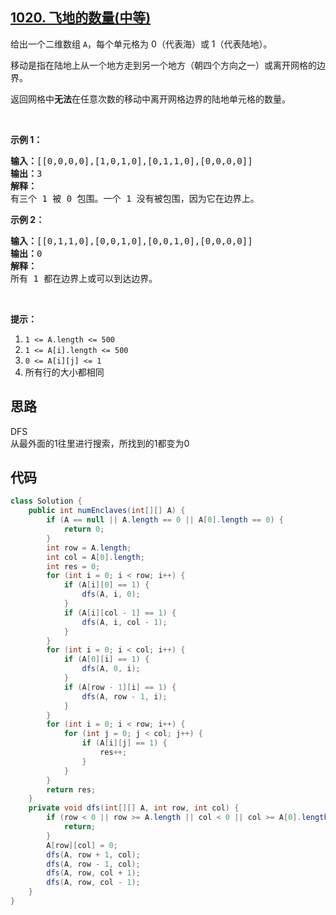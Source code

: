 ## [1020. 飞地的数量(中等)](https://leetcode-cn.com/problems/number-of-enclaves/)
<div class="notranslate"><p>给出一个二维数组&nbsp;<code>A</code>，每个单元格为 0（代表海）或 1（代表陆地）。</p>

<p>移动是指在陆地上从一个地方走到另一个地方（朝四个方向之一）或离开网格的边界。</p>

<p>返回网格中<strong>无法</strong>在任意次数的移动中离开网格边界的陆地单元格的数量。</p>

<p>&nbsp;</p>

<p><strong>示例 1：</strong></p>

<pre><strong>输入：</strong>[[0,0,0,0],[1,0,1,0],[0,1,1,0],[0,0,0,0]]
<strong>输出：</strong>3
<strong>解释： </strong>
有三个 1 被 0 包围。一个 1 没有被包围，因为它在边界上。</pre>

<p><strong>示例 2：</strong></p>

<pre><strong>输入：</strong>[[0,1,1,0],[0,0,1,0],[0,0,1,0],[0,0,0,0]]
<strong>输出：</strong>0
<strong>解释：</strong>
所有 1 都在边界上或可以到达边界。</pre>

<p>&nbsp;</p>

<p><strong>提示：</strong></p>

<ol>
	<li><code>1 &lt;= A.length &lt;= 500</code></li>
	<li><code>1 &lt;= A[i].length &lt;= 500</code></li>
	<li><code>0 &lt;= A[i][j] &lt;= 1</code></li>
	<li>所有行的大小都相同</li>
</ol>
</div>

## 思路
DFS  
从最外面的1往里进行搜索，所找到的1都变为0

## 代码
```java
class Solution {
    public int numEnclaves(int[][] A) {
        if (A == null || A.length == 0 || A[0].length == 0) {
            return 0;
        }
        int row = A.length;
        int col = A[0].length;
        int res = 0;
        for (int i = 0; i < row; i++) {
            if (A[i][0] == 1) {
                dfs(A, i, 0);
            }
            if (A[i][col - 1] == 1) {
                dfs(A, i, col - 1);
            }
        }
        for (int i = 0; i < col; i++) {
            if (A[0][i] == 1) {
                dfs(A, 0, i);
            }
            if (A[row - 1][i] == 1) {
                dfs(A, row - 1, i);
            }
        }
        for (int i = 0; i < row; i++) {
            for (int j = 0; j < col; j++) {
                if (A[i][j] == 1) {
                    res++;
                }
            }
        }
        return res;
    }
    private void dfs(int[][] A, int row, int col) {
        if (row < 0 || row >= A.length || col < 0 || col >= A[0].length || A[row][col] == 0) {
            return;
        }
        A[row][col] = 0;
        dfs(A, row + 1, col);
        dfs(A, row - 1, col);
        dfs(A, row, col + 1);
        dfs(A, row, col - 1);
    }
}
```
